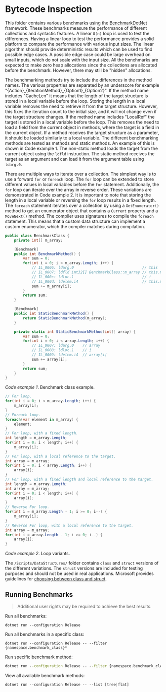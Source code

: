 # Bytecode Inspection
This folder contains various benchmarks using the [BenchmarkDotNet](https://benchmarkdotnet.org/) framework. These benchmarks measure the performance of different collections and syntactic features. A linear `O(n)` loop is used to test the differences. Having a linear loop to test the performance provides a solid platform to compare the performance with various input sizes. The linear algorithm should provide deterministic results which can be used to find possible edge cases. A possible edge case could be large overhead on small inputs, which do not scale with the input size. All the benchmarks are expected to make zero heap allocations since the collections are allocated before the benchmark. However, there may still be "hidden" allocations.

The benchmarking methods try to include the differences in the method names. The various properties are separated by an underscore for example "{Action}\_{IterationMethod}\_{Option1}\_{Option2}". If the method name includes "CacheLen" it means that the length of the target structure is stored in a local variable before the loop. Storing the length in a local variable removes the need to retrieve it from the target structure. However, this fixes the iteration count to the initial size, and it will not change even if the target structure changes. If the method name includes "LocalRef" the target is stored in a local variable before the loop. This removes the need to load a field from the current object in methods, where the target is a field in the current object. If a method receives the target structure as a parameter, it should be loaded similarly to a local variable. The different benchmarking methods are tested as methods and static methods. An example of this is shown in Code example 1. The non-static method loads the target from the current object using the `ldfld` instruction. The static method receives the target as an argument and can load it from the argument table using `ldarg.0`.

There are multiple ways to iterate over a collection. The simplest way is to use a forward `for` or `foreach` loop. The `for` loop can be extended to store different values in local variables before the `for` statement. Additionally, the `for` loop can iterate over the array in reverse order. These variations are demonstrated in Code example 2. It is important to note that storing the length in a local variable or reversing the `for` loop results in a fixed length. The `foreach` statement iterates over a collection by using a `GetEnumerator()` method to get an enumerator object that contains a `Current` property and a `MoveNext()` method. The compiler uses signatures to compile the `foreach` statement. This means that a custom data structure can implement a custom enumerator, which the compiler matches during compilation.

```cs
public class BenchmarkClass {
    private int[] m_array;

    [Benchmark]
    public int BenchmarkMethod() {
        var sum = 0;
        for(int i = 0; i < m_array.Length; i++) {
            // IL_0006: ldarg.0                               // this
            // IL_0007: ldfld int32[] BenchmarkClass::m_array // this.m_array
            // IL_000c: ldloc.1                               // i
            // IL_000d: ldelem.i4                             // this.m_array[i]
            sum += m_array[i];
        }
        return sum;
    }

    [Benchmark]
    public int StaticBenchmarkMethod() {
        return StaticBenchmarkMethod(m_array);
    }

    private static int StaticBenchmarkMethod(int[] array) {
        var sum = 0;
        for(int i = 0; i < array.Length; i++) {
            // IL_0007: ldarg.0    // array
            // IL_0008: ldloc.1    // i
            // IL_0009: ldelem.i4  // array[i]
            sum += array[i];
        }
        return sum;
    }
}
```
_Code example 1_. Benchmark class example. 

```cs
// For loop.
for(int i = 0; i < m_array.Length; i++) {
    m_array[i];
}
// Foreach loop.
foreach(var element in m_array) {
    element;
}
// For loop, with a fixed length.
int length = m_array.Length;
for(int i = 0; i < length; i++) {
    m_array[i];
}
// For loop, with a local reference to the target.
int array = m_array;
for(int i = 0; i < array.Length; i++) {
    array[i];
}
// For loop, with a fixed length and local reference to the target.
int length = m_array.Length;
int array = m_array;
for(int i = 0; i < length; i++) {
    array[i];
}
// Reverse For loop.
for(int i = m_array.Length - 1; i >= 0; i--) {
    m_array[i];
}
// Reverse For loop, with a local reference to the target.
int array = m_array;
for(int i = array.Length - 1; i >= 0; i--) {
    array[i];
}
```
_Code example 2_. Loop variants. 

The `/Scripts/DataStructures/` folder contains `class` and `struct` versions of the different variations. The `struct` versions are included for testing purposes and should not be used in real applications. Microsoft provides guidelines for [choosing between class and struct](https://docs.microsoft.com/en-us/dotnet/standard/design-guidelines/choosing-between-class-and-struct). 

## Running Benchmarks

> Additional user rights may be required to achieve the best results.

Run all benchmarks:  
```
dotnet run --configuration Release
```
Run all benchmarks in a specific class:
```
dotnet run --configuration Release -- --filter {namespace.benchmark_class}*
```
Run specific benchmark method:
```cmd
dotnet run --configuration Release -- --filter {namespace.benchmark_class.method}
```
View all available benchmark methods:
```
dotnet run --configuration Release -- --list [tree|flat]
```